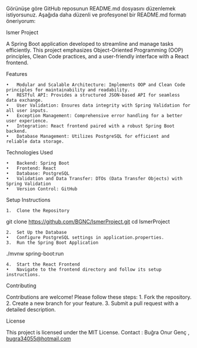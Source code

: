 Görünüşe göre GitHub reposunun README.md dosyasını düzenlemek istiyorsunuz. Aşağıda daha düzenli ve profesyonel bir README.md formatı öneriyorum:

Ismer Project

A Spring Boot application developed to streamline and manage tasks efficiently. This project emphasizes Object-Oriented Programming (OOP) principles, Clean Code practices, and a user-friendly interface with a React frontend.

Features

	•	Modular and Scalable Architecture: Implements OOP and Clean Code principles for maintainability and readability.
	•	RESTful API: Provides a structured JSON-based API for seamless data exchange.
	•	User Validation: Ensures data integrity with Spring Validation for all user inputs.
	•	Exception Management: Comprehensive error handling for a better user experience.
	•	Integration: React frontend paired with a robust Spring Boot backend.
	•	Database Management: Utilizes PostgreSQL for efficient and reliable data storage.

Technologies Used

	•	Backend: Spring Boot
	•	Frontend: React
	•	Database: PostgreSQL
	•	Validation and Data Transfer: DTOs (Data Transfer Objects) with Spring Validation
	•	Version Control: GitHub

Setup Instructions

	1.	Clone the Repository

git clone https://github.com/BGNC/IsmerProject.git
cd IsmerProject


	2.	Set Up the Database
	•	Configure PostgreSQL settings in application.properties.
	3.	Run the Spring Boot Application

./mvnw spring-boot:run


	4.	Start the React Frontend
	•	Navigate to the frontend directory and follow its setup instructions.

Contributing

Contributions are welcome! Please follow these steps:
	1.	Fork the repository.
	2.	Create a new branch for your feature.
	3.	Submit a pull request with a detailed description.

License

This project is licensed under the MIT License.
Contact : Buğra Onur Genç , 
bugra34055@hotmail.com
